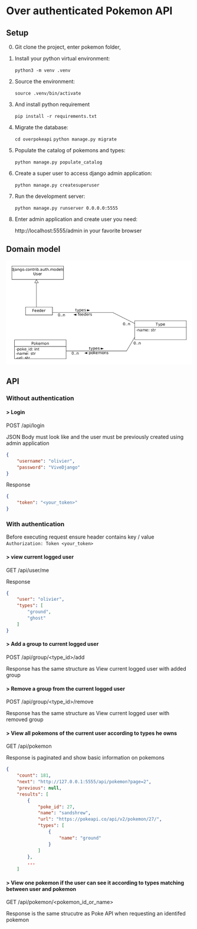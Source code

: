 # Over authenticated Pokemon API

## Setup

0. Git clone the project, enter pokemon folder,

1. Install your python virtual environment:

    ```python3 -m venv .venv```

2. Source the environment:

    ```source .venv/bin/activate```

3. And install python requirement

    ```pip install -r requirements.txt```


4. Migrate the database:

    ```cd overpokeapi```
    ```python manage.py migrate```

5. Populate the catalog of pokemons and types:

    ```python manage.py populate_catalog```

6. Create a super user to access django admin application:

    ```python manage.py createsuperuser```

7. Run the development server:

    ```python manage.py runserver 0.0.0.0:5555```

8. Enter admin  application and create user you need:

    http://localhost:5555/admin in your favorite browser
    

## Domain model

![model.png](model.png)

## API

### Without authentication

#### > Login
POST /api/login

JSON Body must look like and the user must be previously created using admin application

```json
{
    "username": "olivier",
    "password": "ViveDjango"
}
```

Response


```json
{
    "token": "<your_token>"
}
```

### With authentication

Before executing request ensure header contains key / value
```Authorization: Token <your_token>```
    

#### > view current logged user    
GET /api/user/me

Response

```json
{
    "user": "olivier",
    "types": [
        "ground",
        "ghost"
	]
}
```

#### > Add a group to current logged user    
POST /api/group/<type_id>/add

Response has the same structure as View current logged user with added group

#### > Remove a group from the current logged user    
POST /api/group/<type_id>/remove

Response has the same structure as View current logged user with removed group

#### > View all pokemons of the current user according to types he owns
GET /api/pokemon

Response is paginated and show basic information on pokemons
```json
{
	"count": 181,
	"next": "http://127.0.0.1:5555/api/pokemon?page=2",
	"previous": null,
	"results": [
		{
			"poke_id": 27,
			"name": "sandshrew",
			"url": "https://pokeapi.co/api/v2/pokemon/27/",
			"types": [
				{
					"name": "ground"
				}
			]
		},
        ...
    ]
```

#### > View one pokemon if the user can see it according to types matching between user and pokemon
GET /api/pokemon/<pokemon_id_or_name>

Response is the same strucutre as Poke API when requesting an identifed pokemon